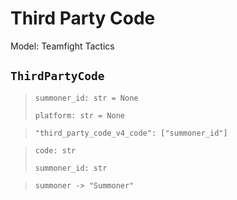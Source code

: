 # Third Party Code
Model: Teamfight Tactics

## `ThirdPartyCode` <Badge text="Pyot Core" vertical="middle"/>
>`summoner_id: str = None` <Badge text="param" type="warning" vertical="middle"/>
>
>`platform: str = None` <Badge text="param" type="warning" vertical="middle"/>

>`"third_party_code_v4_code": ["summoner_id"]` <Badge text="endpoint" type="error" vertical="middle"/>

>`code: str`
>
>`summoner_id: str`

>`summoner -> "Summoner"` <Badge text="bridge" type="error" vertical="middle"/>
